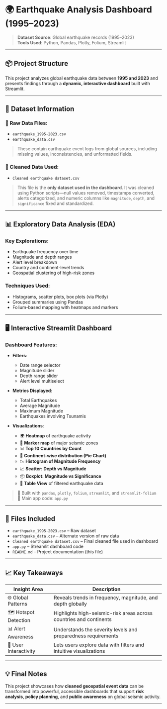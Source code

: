 # 🌍 Earthquake Analysis Dashboard (1995–2023)

> **Dataset Source**: Global earthquake records (1995–2023)  
> **Tools Used**: Python, Pandas, Plotly, Folium, Streamlit 

---

## 📦 Project Structure

This project analyzes global earthquake data between **1995 and 2023** and presents findings through a **dynamic, interactive dashboard** built with Streamlit.

---

## 🧾 Dataset Information

### 🔹 Raw Data Files:
- `earthquake_1995-2023.csv`
- `earthquake_data.csv`

> These contain earthquake event logs from global sources, including missing values, inconsistencies, and unformatted fields.

### 🔹 Cleaned Data Used:
- `Cleaned earthquake dataset.csv`

> This file is the **only dataset used in the dashboard**. It was cleaned using Python scripts—null values removed, timestamps converted, alerts categorized, and numeric columns like `magnitude`, `depth`, and `significance` fixed and standardized.

---

## 📊 Exploratory Data Analysis (EDA)

### Key Explorations:
- Earthquake frequency over time
- Magnitude and depth ranges
- Alert level breakdown
- Country and continent-level trends
- Geospatial clustering of high-risk zones

### Techniques Used:
- Histograms, scatter plots, box plots (via Plotly)
- Grouped summaries using Pandas
- Folium-based mapping with heatmaps and markers

---

## 🖥️ Interactive Streamlit Dashboard

### Dashboard Features:
- **Filters**:
  - Date range selector
  - Magnitude slider
  - Depth range slider
  - Alert level multiselect

- **Metrics Displayed**:
  - Total Earthquakes
  - Average Magnitude
  - Maximum Magnitude
  - Earthquakes involving Tsunamis

- **Visualizations**:
  - 🌍 **Heatmap** of earthquake activity
  - 📌 **Marker map** of major seismic zones
  - 📊 **Top 10 Countries by Count**
  - 🧭 **Continent-wise distribution (Pie Chart)**
  - 📉 **Histogram of Magnitude Frequency**
  - 📈 **Scatter: Depth vs Magnitude**
  - 📦 **Boxplot: Magnitude vs Significance**
  - 📄 **Table View** of filtered earthquake data

> 🔧 Built with `pandas`, `plotly`, `folium`, `streamlit`, and `streamlit-folium`  
> 📁 Main app code: `app.py`

---

## 📂 Files Included

- `earthquake_1995-2023.csv` – Raw dataset  
- `earthquake_data.csv` – Alternate version of raw data  
- `Cleaned earthquake dataset.csv` – Final cleaned file used in dashboard  
- `app.py` – Streamlit dashboard code  
- `README.md` – Project documentation (this file)

---

## 📈 Key Takeaways

| Insight Area         | Description                                                           |
|----------------------|------------------------------------------------------------------------|
| 🌐 Global Patterns     | Reveals trends in frequency, magnitude, and depth globally            |
| 🗺️ Hotspot Detection   | Highlights high-seismic-risk areas across countries and continents     |
| 📊 Alert Awareness     | Understands the severity levels and preparedness requirements         |
| 📌 User Interactivity | Lets users explore data with filters and intuitive visualizations      |

---

## 💡 Final Notes

This project showcases how **cleaned geospatial event data** can be transformed into powerful, accessible dashboards that support **risk analysis**, **policy planning**, and **public awareness** on global seismic activity.

---
